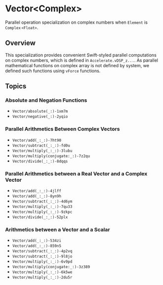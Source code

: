 #  Vector<Complex<Float>>
Parallel operation specialization on complex numbers when `Element` is ``Complex`` `<Float>`.

## Overview

This specialization provides convenient Swift-styled parallel computations on complex numbers,
which is defined in `Accelerate.vDSP_z...`. 
As parallel mathematical functions on complex array is not defined by system,
we defined such functions using `vForce` functions.


## Topics

### Absolute and Negation Functions
- ``Vector/absolute(_:)-1xm7m``
- ``Vector/negative(_:)-2yqio``

### Parallel Arithmetics Between Complex Vectors
- ``Vector/add(_:_:)-7ht90``
- ``Vector/subtract(_:_:)-fd0u``
- ``Vector/multiply(_:_:)-3lubu``
- ``Vector/multiply(conjugate:_:)-7z2qu``
- ``Vector/divide(_:_:)-8dqqs``

### Parallel Arithmetics between a Real Vector and a Complex Vector

- ``Vector/add(_:_:)-4jlff``
- ``Vector/add(_:_:)-8yn9h``
- ``Vector/subtract(_:_:)-4d6ym``
- ``Vector/multiply(_:_:)-7qu33``
- ``Vector/multiply(_:_:)-9zkpc``
- ``Vector/divide(_:_:)-52plx``


### Arithmetics between a Vector and a Scalar
- ``Vector/add(_:_:)-534zi``
- ``Vector/add(_:_:)-859n5``
- ``Vector/subtract(_:_:)-4p2vq``
- ``Vector/subtract(_:_:)-9l8jo``
- ``Vector/multiply(_:_:)-6v9pd``
- ``Vector/multiply(conjugate:_:)-3z389``
- ``Vector/multiply(_:_:)-6k5we``
- ``Vector/multiply(_:_:)-2du5r``
